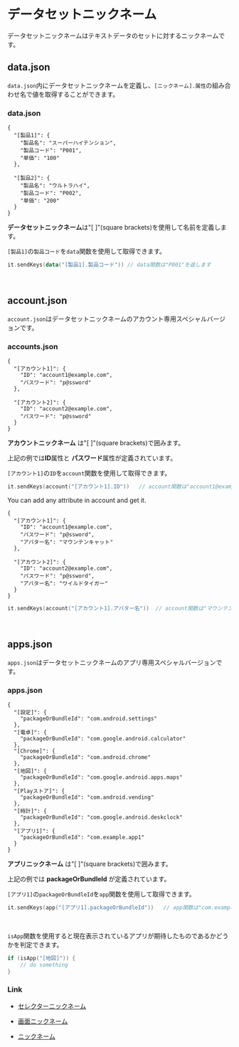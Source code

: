 # データセットニックネーム

データセットニックネームはテキストデータのセットに対するニックネームです。

## data.json

`data.json`内にデータセットニックネームを定義し、`[ニックネーム].属性`の組み合わせ名で値を取得することができます。

### data.json

```
{
  "[製品1]": {
    "製品名": "スーパーハイテンション",
    "製品コード": "P001",
    "単価": "100"
  },

  "[製品2]": {
    "製品名": "ウルトラハイ",
    "製品コード": "P002",
    "単価": "200"
  }
}
```

**データセットニックネーム**は"[ ]"(square brackets)を使用して名前を定義します。

`[製品1]`の`製品コード`を`data`関数を使用して取得できます。

```kotlin
it.sendKeys(data("[製品1].製品コード")) // data関数は"P001"を返します
```

<br>

## account.json

`account.json`はデータセットニックネームのアカウント専用スペシャルバージョンです。

### accounts.json

```
{
  "[アカウント1]": {
    "ID": "account1@example.com",
    "パスワード": "p@ssword"
  },

  "[アカウント2]": {
    "ID": "account2@example.com",
    "パスワード": "p@ssword"
  }
}
```

**アカウントニックネーム** は"[ ]"(square brackets)で囲みます。

上記の例では**ID**属性と **パスワード**属性が定義されています。

`[アカウント1]`の`ID`を`account`関数を使用して取得できます。

```kotlin
it.sendKeys(account("[アカウント1].ID"))   // account関数は"account1@example.com"を返します
```

You can add any attribute in account and get it.

```
{
  "[アカウント1]": {
    "ID": "account1@example.com",
    "パスワード": "p@ssword",
    "アバター名": "マウンテンキャット"
  },

  "[アカウント2]": {
    "ID": "account2@example.com",
    "パスワード": "p@ssword",
    "アバター名": "ワイルドタイガー"
  }
}
```

```kotlin
it.sendKeys(account("[アカウント1].アバター名"))  // account関数は"マウンテンキャット"を返します
```

<br>

## apps.json

`apps.json`はデータセットニックネームのアプリ専用スペシャルバージョンです。

### apps.json

```
{
  "[設定]": {
    "packageOrBundleId": "com.android.settings"
  },
  "[電卓]": {
    "packageOrBundleId": "com.google.android.calculator"
  },
  "[Chrome]": {
    "packageOrBundleId": "com.android.chrome"
  },
  "[地図]": {
    "packageOrBundleId": "com.google.android.apps.maps"
  },
  "[Playストア]": {
    "packageOrBundleId": "com.android.vending"
  },
  "[時計]": {
    "packageOrBundleId": "com.google.android.deskclock"
  },
  "[アプリ1]": {
    "packageOrBundleId": "com.example.app1"
  }
}
```

**アプリニックネーム** は"[ ]"(square brackets)で囲みます。

上記の例では **packageOrBundleId** が定義されています。

`[アプリ1]`の`packageOrBundleId`を`app`関数を使用して取得できます。

```kotlin
it.sendKeys(app("[アプリ1].packageOrBundleId"))   // app関数は"com.example.app1"を返します
```

<br>

`isApp`関数を使用すると現在表示されているアプリが期待したものであるかどうかを判定できます。

```kotlin
if (isApp("[地図]")) {
    // do something
}
```

### Link

- [セレクターニックネーム](selector_nickname_ja.md)

- [画面ニックネーム](screen_nickname_ja.md)

- [ニックネーム](nickname_ja.md)
